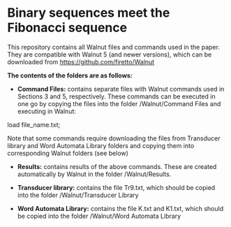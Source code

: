 # Binary sequences meet the Fibonacci sequence

This repository contains all Walnut files and commands used in the paper. They are compatible with Walnut 5 (and newer versions), which can be downloaded from
https://github.com/firetto/Walnut

**The contents of the folders are as follows:**

- **Command Files:** contains separate files with Walnut commands used in Sections 3 and 5, respectively. These commands can be executed in one go by copying the files into the folder /Walnut/Command Files and executing in Walnut:
  
load file_name.txt;

Note that some commands require downloading the files from Transducer library and Word Automata Library folders and copying them into corresponding Walnut folders (see below)

- **Results:** contains results of the above commands. These are created automatically by Walnut in the folder /Walnut/Results.

- **Transducer library:** contains the file Tr9.txt, which should be copied into the folder /Walnut/Transducer Library

- **Word Automata Library:** contains the file K.txt and K1.txt, which should be copied into the folder /Walnut/Word Automata Library
